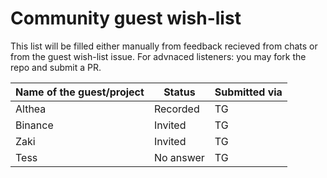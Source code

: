 # Community guest wish-list

This list will be filled either manually from feedback recieved from chats or from the guest wish-list issue. For advnaced listeners: you may fork the repo and submit a PR.

| Name of the guest/project | Status | Submitted via |
|-----------|-------------|-------|
| Althea |  Recorded | TG |
| Binance| Invited | TG |
| Zaki | Invited | TG |
| Tess | No answer | TG |
